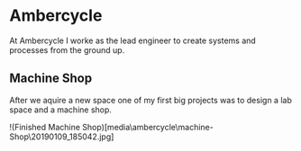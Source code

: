 # Ambercycle

At Ambercycle I worke as the lead engineer to create systems and processes from the ground up. 

## Machine Shop

After we aquire a new space one of my first big projects was to design a lab space and a machine shop.

!(Finished Machine Shop)[media\ambercycle\machine-Shop\20190109_185042.jpg]